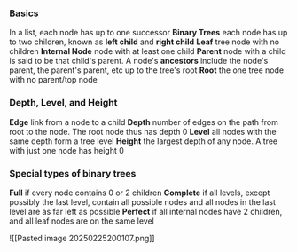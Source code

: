 ### Basics
In a list, each node has up to one successor 
**Binary Trees**
	each node has up to two children, known as **left child** and **right child**
	**Leaf**
		tree node with no children
	**Internal Node**
		node with at least one child 
	**Parent**
		node with a child is said to be that child's parent. A node's **ancestors** include the node's parent, the parent's parent, etc up to the tree's root 
	**Root**
		the one tree node with no parent/top node

### Depth, Level, and Height 
**Edge**
	link from a node to a child 
**Depth**
	number of edges on the path from root to the node. The root node thus has depth 0
**Level**
	all nodes with the same depth form a tree level 
**Height**
	the largest depth of any node. A tree with just one node has height 0

### Special types of binary trees
**Full**
	if every node contains 0 or 2 children 
**Complete**
	if all levels, except possibly the last level, contain all possible nodes and all nodes in the last level are as far left as possible 
**Perfect**
	if all internal nodes have 2 children, and all leaf nodes are on the same level 
	
![[Pasted image 20250225200107.png]]